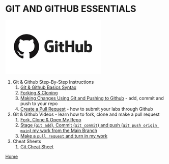 # GIT AND GITHUB ESSENTIALS

<img src="./assets/github.jpg" alt="Github" width="300">

1. Git & Github Step-By-Step Instructions
    1. [Git & Github Basics Syntax](./syntax/git-github-basics.md)
    1. [Forking & Cloning](./syntax/git-forking-and-cloning.md)
    1. [Making Changes Using Git and Pushing to Github](./syntax/git-making-changes-and-pushing.md) - add, commit and push to your repo
    1. [Create a Pull Request](./syntax/github-pull-request.md) - how to submit your labs through Github
1. Git & Github Videos - learn how to fork, clone and make a pull request
    1. [Fork, Clone & Open My Repo](https://drive.google.com/file/d/1rVmd8MFE-WksI8ce8x6GwOrp3riAe4s7/view?usp=sharing)
    1. [Stage (`git add`), Commit (`git commit`) and push (`git push origin main`) my work from the Main Branch](https://drive.google.com/file/d/1NbbvOQssxUVLHvl24poUaih8H4opVJ_O/view?usp=sharing)
    1. [Make a `pull request` and turn in my work](https://drive.google.com/file/d/1OB50C1v8BYM5SkLh5sTIh-xK5gRs1JL5/view?usp=drive_link)
1. Cheat Sheets
    1. [Git Cheat Sheet](assets)


[Home][def]

[def]: README.md